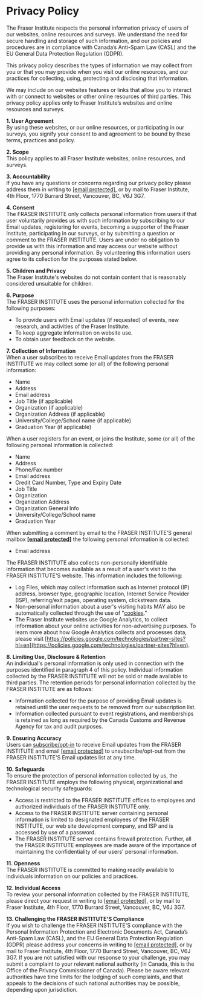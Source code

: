 Privacy Policy
==============

The Fraser Institute respects the personal information privacy of users of our websites, online resources and surveys. We understand the need for secure handling and storage of such information, and our policies and procedures are in compliance with Canada’s Anti-Spam Law (CASL) and the EU General Data Protection Regulation (GDPR).

This privacy policy describes the types of information we may collect from you or that you may provide when you visit our online resources, and our practices for collecting, using, protecting and disclosing that information.

We may include on our websites features or links that allow you to interact with or connect to websites or other online resources of third parties. This privacy policy applies only to Fraser Institute’s websites and online resources and surveys.

**1\. User Agreement**  
By using these websites, or our online resources, or participating in our surveys, you signify your consent to and agreement to be bound by these terms, practices and policy.

**2\. Scope**  
This policy applies to all Fraser Institute websites, online resources, and surveys.

**3\. Accountability**  
If you have any questions or concerns regarding our privacy policy please address them in writing to [\[email protected\]](https://www.fraserinstitute.org/cdn-cgi/l/email-protection), or by mail to Fraser Institute, 4th Floor, 1770 Burrard Street, Vancouver, BC, V6J 3G7.

**4\. Consent**  
The FRASER INSTITUTE only collects personal information from users if that user voluntarily provides us with such information by subscribing to our Email updates, registering for events, becoming a supporter of the Fraser Institute, participating in our surveys, or by submitting a question or comment to the FRASER INSTITUTE. Users are under no obligation to provide us with this information and may access our website without providing any personal information. By volunteering this information users agree to its collection for the purposes stated below.

**5\. Children and Privacy**  
The Fraser Institute's websites do not contain content that is reasonably considered unsuitable for children.

**6\. Purpose**  
The FRASER INSTITUTE uses the personal information collected for the following purposes:

* To provide users with Email updates (if requested) of events, new research, and activities of the Fraser Institute.
* To keep aggregate information on website use.
* To obtain user feedback on the website.

**7\. Collection of Information**  
When a user subscribes to receive Email updates from the FRASER INSTITUTE we may collect some (or all) of the following personal information:

* Name
* Address
* Email address
* Job Title (if applicable)
* Organization (if applicable)
* Organization Address (if applicable)
* University/College/School name (if applicable)
* Graduation Year (if applicable)

When a user registers for an event, or joins the Institute, some (or all) of the following personal information is collected:

* Name
* Address
* Phone/Fax number
* Email address
* Credit Card Number, Type and Expiry Date
* Job Title
* Organization
* Organization Address
* Organization General Info
* University/College/School name
* Graduation Year

When submitting a comment by email to the FRASER INSTITUTE'S general mailbox **[\[email protected\]](https://www.fraserinstitute.org/cdn-cgi/l/email-protection)** the following personal information is collected:

* Email address

The FRASER INSTITUTE also collects non-personally identifiable information that becomes available as a result of a user's visit to the FRASER INSTITUTE'S website. This information includes the following:

* Log Files, which may collect information such as Internet protocol (IP) address, browser type, geographic location, Internet Service Provider (ISP), referring/exit pages, operating system, clickstream data.
* Non-personal information about a user's visiting habits MAY also be automatically collected through the use of "[cookies](https://allaboutcookies.org/)."
* The Fraser Institute websites use Google Analytics, to collect information about your online activities for non-advertising purposes. To learn more about how Google Analytics collects and processes data, please visit [https://policies.google.com/technologies/partner-sites?hl=en](https://policies.google.com/technologies/partner-sites?hl=en).

**8\. Limiting Use, Disclosure & Retention**  
An individual's personal information is only used in connection with the purposes identified in paragraph 4 of this policy. Individual information collected by the FRASER INSTITUTE will not be sold or made available to third parties. The retention periods for personal information collected by the FRASER INSTITUTE are as follows:

* Information collected for the purpose of providing Email updates is retained until the user requests to be removed from our subscription list.
* Information collected pursuant to event registrations, and memberships is retained as long as required by the Canada Customs and Revenue Agency for tax and audit purposes.

**9\. Ensuring Accuracy**  
Users can [subscribe/opt-in](https://www.fraserinstitute.org/stay-connected "subscribe") to receive Email updates from the FRASER INSTITUTE and email [\[email protected\]](https://www.fraserinstitute.org/cdn-cgi/l/email-protection) to unsubscribe/opt-out from the FRASER INSTITUTE'S Email updates list at any time.

**10\. Safeguards**  
To ensure the protection of personal information collected by us, the FRASER INSTITUTE employs the following physical, organizational and technological security safeguards:

* Access is restricted to the FRASER INSTITUTE offices to employees and authorized individuals of the FRASER INSTITUTE only.
* Access to the FRASER INSTITUTE server containing personal information is limited to designated employees of the FRASER INSTITUTE, our web site development company, and ISP and is accessed by use of a password.
* The FRASER INSTITUTE server contains firewall protection. Further, all the FRASER INSTITUTE employees are made aware of the importance of maintaining the confidentiality of our users' personal information.

**11\. Openness**  
The FRASER INSTITUTE is committed to making readily available to individuals information on our policies and practices.

**12\. Individual Access**  
To review your personal information collected by the FRASER INSTITUTE, please direct your request in writing to [\[email protected\]](https://www.fraserinstitute.org/cdn-cgi/l/email-protection), or by mail to Fraser Institute, 4th Floor, 1770 Burrard Street, Vancouver, BC, V6J 3G7.

**13\. Challenging the FRASER INSTITUTE'S Compliance**  
If you wish to challenge the FRASER INSTITUTE'S compliance with the Personal Information Protection and Electronic Documents Act, Canada’s Anti-Spam Law (CASL), and the EU General Data Protection Regulation (GDPR) please address your concerns in writing to [\[email protected\]](https://www.fraserinstitute.org/cdn-cgi/l/email-protection), or by mail to Fraser Institute, 4th Floor, 1770 Burrard Street, Vancouver, BC, V6J 3G7. If you are not satisfied with our response to your challenge, you may submit a complaint to your relevant national authority (in Canada, this is the Office of the Privacy Commissioner of Canada). Please be aware relevant authorities have time limits for the lodging of such complaints, and that appeals to the decisions of such national authorities may be possible, depending upon jurisdiction.